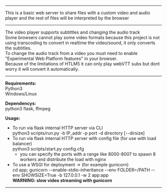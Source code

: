 ---------------------------------------------------

This is a basic web server to share files with a custom video and audio player and the rest of files will be interpreted by the browser

---------------------------------------------------

The video player supports subtittles and changing the audio track<br>
Some browsers cannot play some video formats because this project is not using transcoding to convert in realtime the video/sound, it only converts the subtitles.<br>
To change the audio track from a video you must need to enable "Experimental Web Platform features" in your browser.<br>
Because of the limitations of HTLM5 it can only play webVTT subs but dont worry it will convert it automatically.<br>

---------------------------------------------------

<b>Requirements:</b> <br>
 Python3<br>
 Windows/Linux

<b>Dependencys:</b> <br>
 python3  flask, ffmpeg

<b>Usage:</b> <br>
  - To run via flask internal HTTP server via CLI <br>
  python3 scripts/run.py -b IP_addr -p port -d directory [--dirsize] <br>
  - To run via flask internal HTTP server with config file (for use with load balancer) <br>
  python3 scripts/start.py config.cfg <br>
    - you can specify the ports with a range like 8000-8007 to spawn 8 workers and distribute the load with nginx
  - To use a WSGI for deployment -> (for example gunicorn)<br>
  cd app; gunicorn --enable-stdio-inheritance --env FOLDER=/PATH --env SHOWSIZE=True -b 127.0.0.1 -w 2 app:app <br>
  <b>WARNING: slow video streaming with gunicorn</b>

---------------------------------------------------
